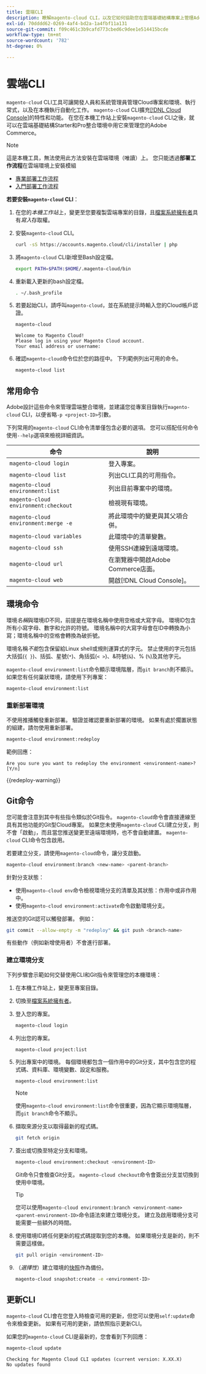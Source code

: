 ```yaml
---
title: 雲端CLI
description: 瞭解magento-cloud CLI，以及它如何協助您在雲端基礎結構專案上管理Adobe Commerce的本機開發環境。
exl-id: 70dddd62-0269-4af4-bd2a-1a4fbf11a131
source-git-commit: f09c461c3b9cafd773cbed6c9dee1e514415bcde
workflow-type: tm+mt
source-wordcount: '782'
ht-degree: 0%

---
```



# 雲端CLI

`magento-cloud` CLI工具可讓開發人員和系統管理員管理Cloud專案和環境、執行常式，以及在本機執行自動化工作。 `magento-cloud` CLI擴充[[!DNL Cloud Console]](../../get-started/cloud-console.md)的特性和功能。 在您在本機工作站上安裝`magento-cloud` CLI之後，就可以在雲端基礎結構Starter和Pro整合環境中用它來管理您的Adobe Commerce。

>[!NOTE]
>
>這是本機工具，無法使用此方法安裝在雲端環境（唯讀）上。 您只能透過&#x200B;**部署工作流程**&#x200B;在雲端環境上安裝模組
>- [專業部署工作流程](https://experienceleague.adobe.com/en/docs/commerce-cloud-service/user-guide/architecture/pro-develop-deploy-workflow#deployment-workflow)
>- [入門部署工作流程](https://experienceleague.adobe.com/en/docs/commerce-cloud-service/user-guide/architecture/starter-develop-deploy-workflow)

**若要安裝`magento-cloud` CLI**：

1. 在您的&#x200B;_本機工作站_&#x200B;上，變更至您要複製雲端專案的目錄，且[檔案系統擁有者](https://experienceleague.adobe.com/docs/commerce-operations/installation-guide/prerequisites/file-system/configure-permissions.html)具有&#x200B;_寫入_&#x200B;存取權。

1. 安裝`magento-cloud` CLI。

   ```bash
   curl -sS https://accounts.magento.cloud/cli/installer | php
   ```

1. 將`magento-cloud` CLI新增至Bash設定檔。

   ```bash
   export PATH=$PATH:$HOME/.magento-cloud/bin
   ```

1. 重新載入更新的bash設定檔。

   ```bash
   . ~/.bash_profile
   ```

1. 若要起始CLI，請呼叫`magento-cloud`，並在系統提示時輸入您的Cloud帳戶認證。

   ```bash
   magento-cloud
   ```

   ```
   Welcome to Magento Cloud!
   Please log in using your Magento Cloud account.
   Your email address or username:
   ```

1. 確認`magento-cloud`命令位於您的路徑中。 下列範例列出可用的命令。

   ```bash
   magento-cloud list
   ```

## 常用命令

Adobe設計這些命令來管理雲端整合環境，並建議您從專案目錄執行`magento-cloud` CLI，以便省略`-p <project-ID>`引數。

下列常用的`magento-cloud` CLI命令清單僅包含必要的選項。 您可以搭配任何命令使用`--help`選項來檢視詳細資訊。

| 命令 | 說明 |
| ------------------------------------ | -------------------------------------------------- |
| `magento-cloud login` | 登入專案。 |
| `magento-cloud list` | 列出CLI工具的可用指令。 |
| `magento-cloud environment:list` | 列出目前專案中的環境。 |
| `magento-cloud environment:checkout` | 檢視現有環境。 |
| `magento-cloud environment:merge -e` | 將此環境中的變更與其父項合併。 |
| `magento-cloud variables` | 此環境中的清單變數。 |
| `magento-cloud ssh` | 使用SSH連線到遠端環境。 |
| `magento-cloud url` | 在瀏覽器中開啟Adobe Commerce店面。 |
| `magento-cloud web` | 開啟[!DNL Cloud Console]。 |

## 環境命令

環境&#x200B;_名稱_&#x200B;與環境&#x200B;_ID_&#x200B;不同，前提是在環境名稱中使用空格或大寫字母。 環境ID包含所有小寫字母、數字和允許的符號。 環境名稱中的大寫字母會在ID中轉換為小寫；環境名稱中的空格會轉換為破折號。

環境名稱&#x200B;_不能_&#x200B;包含保留給Linux shell或規則運算式的字元。 禁止使用的字元包括大括弧(`{ }`)、括弧、星號(`*`)、角括弧(`< >`)、&amp;符號(`&`)、% (`%`)及其他字元。

`magento-cloud environment:list`命令顯示環境階層，而`git branch`則不顯示。 如果您有任何巢狀環境，請使用下列專案：

```bash
magento-cloud environment:list
```

### 重新部署環境

不使用推播觸發重新部署。 驗證並確認要重新部署的環境。 如果有處於擱置狀態的組建，請勿使用重新部署。

```bash
magento-cloud environment:redeploy
```

範例回應：

```
Are you sure you want to redeploy the environment <environment-name>? [Y/n]
```

{{redeploy-warning}}

## Git命令

您可能會注意到其中有些指令類似於Git指令。 `magento-cloud`命令會直接連線至具有其他功能的Git型Cloud專案。 如果您未使用`magento-cloud` CLI建立分支，則不會「啟動」，而且當您推送變更至遠端環境時，也不會自動建置。 `magento-cloud` CLI命令包含啟用。

若要建立分支，請使用`magento-cloud`命令，讓分支啟動。

```bash
magento-cloud environment:branch <new-name> <parent-branch>
```

針對分支狀態：

- 使用`magento-cloud env`命令檢視環境分支的清單及其狀態：作用中或非作用中。
- 使用`magento-cloud environment:activate`命令啟動環境分支。

推送空的Git認可以觸發部署。 例如：

```bash
git commit --allow-empty -m "redeploy" && git push <branch-name>
```

有些動作（例如新增使用者）不會進行部署。

### 建立環境分支

下列步驟會示範如何交替使用CLI和Git指令來管理您的本機環境：

1. 在本機工作站上，變更至專案目錄。

1. 切換至[檔案系統擁有者](https://experienceleague.adobe.com/docs/commerce-operations/installation-guide/prerequisites/file-system/configure-permissions.html)。

1. 登入您的專案。

   ```bash
   magento-cloud login
   ```

1. 列出您的專案。

   ```bash
   magento-cloud project:list
   ```

1. 列出專案中的環境。 每個環境都包含一個作用中的Git分支，其中包含您的程式碼、資料庫、環境變數、設定和服務。

   ```bash
   magento-cloud environment:list
   ```

   >[!NOTE]
   >
   >使用`magento-cloud environment:list`命令很重要，因為它顯示環境階層，而`git branch`命令不顯示。

1. 擷取來源分支以取得最新的程式碼。

   ```bash
   git fetch origin
   ```

1. 簽出或切換至特定分支和環境。

   ```bash
   magento-cloud environment:checkout <environment-ID>
   ```

   Git命令只會檢查Git分支。 `magento-cloud checkout`命令會簽出分支並切換到使用中環境。

   >[!TIP]
   >
   >您可以使用`magento-cloud environment:branch <environment-name> <parent-environment-ID>`命令語法來建立環境分支。 建立及啟用環境分支可能需要一些額外的時間。

1. 使用環境ID將任何更新的程式碼提取到您的本機。 如果環境分支是新的，則不需要這樣做。

   ```bash
   git pull origin <environment-ID>
   ```

1. （_選擇性_）建立環境的[快照](../storage/snapshots.md)作為備份。

   ```bash
   magento-cloud snapshot:create -e <environment-ID>
   ```

## 更新CLI

`magento-cloud` CLI會在您登入時檢查可用的更新，但您可以使用`self:update`命令來檢查更新。 如果有可用的更新，請依照指示更新CLI。

如果您的`magento-cloud` CLI是最新的，您會看到下列回應：

```bash
magento-cloud update
```

```
Checking for Magento Cloud CLI updates (current version: X.XX.X)
No updates found
```
